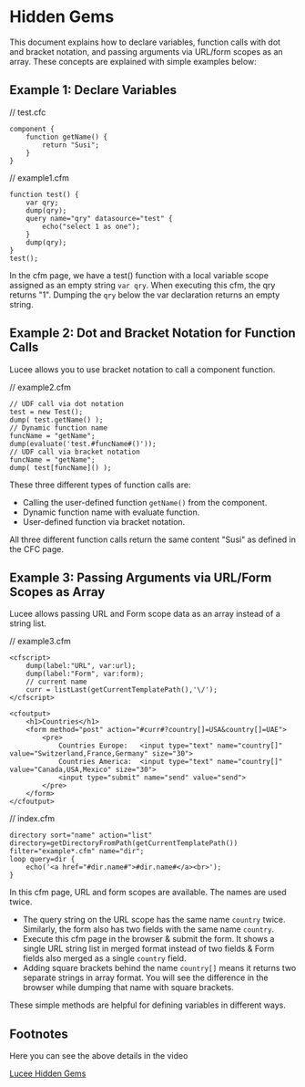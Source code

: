 <!--
{
  "title": "Hidden Gems",
  "id": "hidden_gems",
  "description": "This document explains how to declare variables, function calls with dot and bracket notation, and passing arguments via URL/form scopes as an array.",
  "keywords": [
    "Hidden gems",
    "Declare variables",
    "Function calls",
    "Dot notation",
    "Bracket notation",
    "URL form scopes",
    "Array format",
    "Lucee"
  ]
}
-->
# Hidden Gems

This document explains how to declare variables, function calls with dot and bracket notation, and passing arguments via URL/form scopes as an array. These concepts are explained with simple examples below:

## Example 1: Declare Variables

// test.cfc

```luceescript
component {
	function getName() {
		return "Susi";
	}
}
```

// example1.cfm

```luceescript
function test() {
	var qry;
	dump(qry);
	query name="qry" datasource="test" {
		echo("select 1 as one");
	}
	dump(qry);
}
test();
```

In the cfm page, we have a test() function with a local variable scope assigned as an empty string `var qry`. When executing this cfm, the qry returns "1". Dumping the `qry` below the var declaration returns an empty string.

## Example 2: Dot and Bracket Notation for Function Calls

Lucee allows you to use bracket notation to call a component function.

// example2.cfm

```luceescript
// UDF call via dot notation
test = new Test();
dump( test.getName() );
// Dynamic function name
funcName = "getName";
dump(evaluate('test.#funcName#()'));
// UDF call via bracket notation
funcName = "getName";
dump( test[funcName]() );
```

These three different types of function calls are:

- Calling the user-defined function `getName()` from the component.
- Dynamic function name with evaluate function.
- User-defined function via bracket notation.

All three different function calls return the same content "Susi" as defined in the CFC page.

## Example 3: Passing Arguments via URL/Form Scopes as Array

Lucee allows passing URL and Form scope data as an array instead of a string list.

// example3.cfm

```lucee
<cfscript>
	dump(label:"URL", var:url);
	dump(label:"Form", var:form);
	// current name
	curr = listLast(getCurrentTemplatePath(),'\/');
</cfscript>

<cfoutput>
	<h1>Countries</h1>
	<form method="post" action="#curr#?country[]=USA&country[]=UAE">
		<pre>
			Countries Europe:	<input type="text" name="country[]" value="Switzerland,France,Germany" size="30">
			Countries America:	<input type="text" name="country[]" value="Canada,USA,Mexico" size="30">
			<input type="submit" name="send" value="send">
		</pre>
	</form>
</cfoutput>
```

// index.cfm

```luceescript
directory sort="name" action="list" directory=getDirectoryFromPath(getCurrentTemplatePath()) filter="example*.cfm" name="dir";
loop query=dir {
	echo('<a href="#dir.name#">#dir.name#</a><br>');
}
```

In this cfm page, URL and form scopes are available. The names are used twice.

- The query string on the URL scope has the same name `country` twice. Similarly, the form also has two fields with the same name `country`.
- Execute this cfm page in the browser & submit the form. It shows a single URL string list in merged format instead of two fields & Form fields also merged as a single `country` field.
- Adding square brackets behind the name `country[]` means it returns two separate strings in array format. You will see the difference in the browser while dumping that name with square brackets.

These simple methods are helpful for defining variables in different ways.

## Footnotes

Here you can see the above details in the video

[Lucee Hidden Gems](https://youtu.be/4MUKPiQv1kAsss)